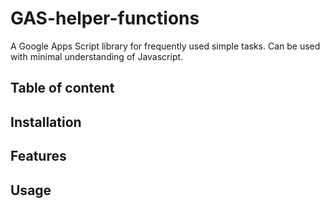 # GAS-helper-functions

A Google Apps Script library for frequently used simple tasks. Can be used with minimal understanding of Javascript.

## Table of content

## Installation

## Features

## Usage
